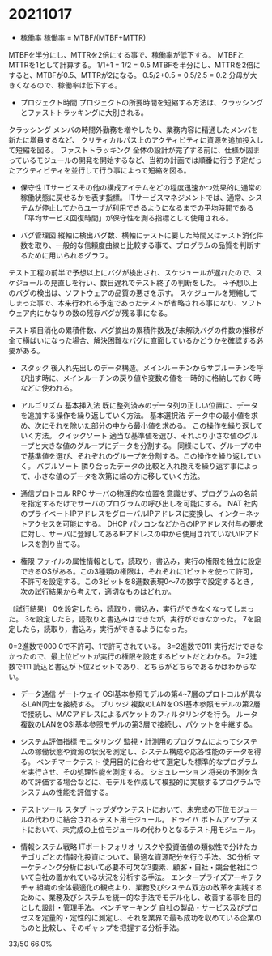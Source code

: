 # 20211017

- 稼働率
稼働率 = MTBF/(MTBF+MTTR)

MTBFを半分にし、MTTRを2倍にする事で、稼働率が低下する。
MTBFとMTTRを1として計算する。
1/1+1 = 1/2 = 0.5
MTBFを半分にし、MTTRを2倍にすると、MTBFが0.5、MTTRが2になる。
0.5/2+0.5 = 0.5/2.5 = 0.2
分母が大きくなるので、稼働率は低下する。

- プロジェクト時間
プロジェクトの所要時間を短縮する方法は、クラッシングとファストトラッキングに大別される。

クラッシング
メンバの時間外勤務を増やしたり、業務内容に精通したメンバを新たに増員するなど、
クリティカルパス上のアクティビティに資源を追加投入して短縮を図る。
ファストトラッキング
全体の設計が完了する前に、仕様が固まっているモジュールの開発を開始するなど、当初の計画では順番に行う予定だったアクティビティを並行して行う事によって短縮を図る。

- 保守性
ITサービスその他の構成アイテムをどの程度迅速かつ効果的に通常の稼働状態に戻せるかを表す指標。
ITサービスマネジメントでは、通常、システムが停止してからユーザが利用できるようになるまでの平均時間である「平均サービス回復時間」が保守性を測る指標として使用される。

- バグ管理図
縦軸に検出バグ数、横軸にテストに要した時間又はテスト消化件数を取り、一般的な信頼度曲線と比較する事で、プログラムの品質を判断するために用いられるグラフ。

テスト工程の前半で予想以上にバグが検出され、スケジュールが遅れたので、スケジュールの見直しを行い、数日遅れでテスト終了の判断をした。
→予想以上のバグの検出は、ソフトウェアの品質の悪さを示す。
スケジュールを短縮してしまった事で、本来行われる予定であったテストが省略される事になり、ソフトウェア内にかなりの数の残存バグが残る事になる。

テスト項目消化の累積件数、バグ摘出の累積件数及び未解決バグの件数の推移が全て横ばいになった場合、解決困難なバグに直面しているかどうかを確認する必要がある。

- スタック
後入れ先出しのデータ構造。メインルーチンからサブルーチンを呼び出す時に、メインルーチンの戻り値や変数の値を一時的に格納しておく時などに使われる。

- アルゴリズム
基本挿入法
既に整列済みのデータ列の正しい位置に、データを追加する操作を繰り返していく方法。
基本選択法
データ中の最小値を求め、次にそれを除いた部分の中から最小値を求める。
この操作を繰り返していく方法。
クイックソート
適当な基準値を選び、それより小さな値のグループと大きな値のグループにデータを分割する。
同様にして、グループの中で基準値を選び、それぞれのグループを分割する。この操作を繰り返していく。
バブルソート
隣り合ったデータの比較と入れ換えを繰り返す事によって、小さな値のデータを次第に端の方に移していく方法。

- 通信プロトコル
RPC
サーバの物理的な位置を意識せず、プログラムの名前を指定するだけでサーバのプログラムの呼び出しを可能にする。
NAT
社内のプライベートIPアドレスをグローバルIPアドレスに変換し、インターネットアクセスを可能にする。
DHCP
パソコンなどからのIPアドレス付与の要求に対し、サーバに登録してあるIPアドレスの中から使用されていないIPアドレスを割り当てる。

- 権限
ファイルの属性情報として，読取り，書込み，実行の権限を独立に設定できるOSがある。この3種類の権限は，それぞれに1ビットを使って許可，不許可を設定する。この3ビットを8進数表現0～7の数字で設定するとき，次の試行結果から考えて，適切なものはどれか。

〔試行結果〕
0を設定したら，読取り，書込み，実行ができなくなってしまった。
3を設定したら，読取りと書込みはできたが，実行ができなかった。
7を設定したら，読取り，書込み，実行ができるようになった。

0=2進数で000
0で不許可、1で許可されている。
3=2進数で011
実行だけできなかったので、最上位ビットが実行の権限を設定するビットだとわかる。
7=2進数で111
読込と書込が下位2ビットであり、どちらがどちらであるかはわからない。

- データ通信
ゲートウェイ
OSI基本参照モデルの第4~7層のプロトコルが異なるLAN同士を接続する。
ブリッジ
複数のLANをOSI基本参照モデルの第2層で接続し、MACアドレスによるパケットのフィルタリングを行う。
ルータ
複数のLANをOSI基本参照モデルの第3層で接続し、パケットを中継する。

- システム評価指標
モニタリング
監視・計測用のプログラムによってシステムの稼働状態や資源の状況を測定し、システム構成や応答性能のデータを得る。
ベンチマークテスト
使用目的に合わせて選定した標準的なプログラムを実行させ、その処理性能を測定する。
シミュレーション
将来の予測を含めて評価する場合などに、モデルを作成して模擬的に実験するプログラムでシステムの性能を評価する。

- テストツール
スタブ
トップダウンテストにおいて、未完成の下位モジュールの代わりに結合されるテスト用モジュール。
ドライバ
ボトムアップテストにおいて、未完成の上位モジュールの代わりとなるテスト用モジュール。

- 情報システム戦略
ITポートフォリオ
リスクや投資価値の類似性で分けたカテゴリごとの情報化投資について、最適な資源配分を行う手法。
3C分析
マーケティング分析において必要不可欠な3要素、顧客・自社・競合他社について自社の置かれている状況を分析する手法。
エンタープライズアーキテクチャ
組織の全体最適化の観点より、業務及びシステム双方の改革を実践するために、業務及びシステムを統一的な手法でモデル化し、改善する事を目的とした設計・管理手法。
ベンチマーキング
自社の製品・サービス及びプロセスを定量的・定性的に測定し、それを業界で最も成功を収めている企業のものと比較し、そのギャップを把握する分析手法。

33/50 66.0%

